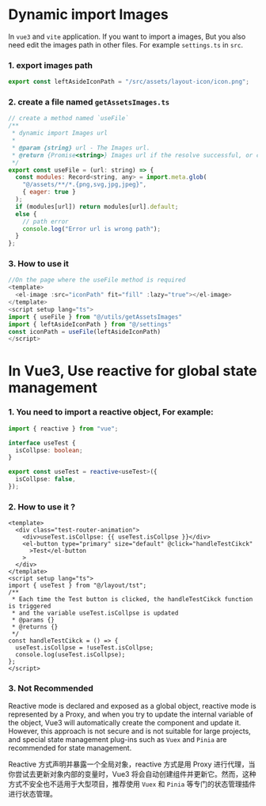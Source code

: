 # Dynamic import Images

In `vue3` and `vite` application. If you want to import a images, But you also need edit the images path in other files. For example `settings.ts` in `src`.

### 1. export images path

```javascript
export const leftAsideIconPath = "/src/assets/layout-icon/icon.png";
```

### 2. create a file named `getAssetsImages.ts`

```javascript
// create a method named `useFile`
/**
 * dynamic import Images url
 *
 * @param {string} url - The Images url.
 * @return {Promise<string>} Images url if the resolve successful, or console error message if the resolve fails.
 */
export const useFile = (url: string) => {
  const modules: Record<string, any> = import.meta.glob(
    "@/assets/**/*.{png,svg,jpg,jpeg}",
    { eager: true }
  );
  if (modules[url]) return modules[url].default;
  else {
    // path error
    console.log("Error url is wrong path");
  }
};
```

### 3. How to use it

```javascript
//On the page where the useFile method is required
<template>
  <el-image :src="iconPath" fit="fill" :lazy="true"></el-image>
</template>
<script setup lang="ts">
import { useFile } from "@/utils/getAssetsImages"
import { leftAsideIconPath } from "@/settings"
const iconPath = useFile(leftAsideIconPath)
</script>
```

# In Vue3, Use reactive for global state management

### 1. You need to import a reactive object, For example:

```typescript
import { reactive } from "vue";

interface useTest {
  isCollpse: boolean;
}

export const useTest = reactive<useTest>({
  isCollpse: false,
});
```

### 2. How to use it ?

```vue
<template>
  <div class="test-router-animation">
    <div>useTest.isCollpse: {{ useTest.isCollpse }}</div>
    <el-button type="primary" size="default" @click="handleTestCikck"
      >Test</el-button
    >
  </div>
</template>
<script setup lang="ts">
import { useTest } from "@/layout/tst";
/**
 * Each time the Test button is clicked, the handleTestCikck function is triggered
 * and the variable useTest.isCollpse is updated
 * @params {}
 * @returns {}
 */
const handleTestCikck = () => {
  useTest.isCollpse = !useTest.isCollpse;
  console.log(useTest.isCollpse);
};
</script>
```

### 3. Not Recommended

Reactive mode is declared and exposed as a global object, reactive mode is represented by a Proxy, and when you try to update the internal variable of the object, Vue3 will automatically create the component and update it. However, this approach is not secure and is not suitable for large projects, and special state management plug-ins such as `Vuex` and `Pinia` are recommended for state management.

Reactive 方式声明并暴露一个全局对象，reactive 方式是用 Proxy 进行代理，当你尝试去更新对象内部的变量时，Vue3 将会自动创建组件并更新它。然而，这种方式不安全也不适用于大型项目，推荐使用 `Vuex` 和 `Pinia` 等专门的状态管理插件进行状态管理。

